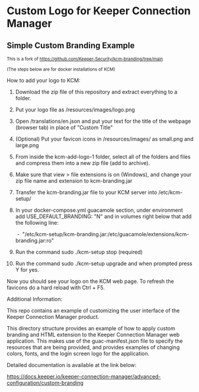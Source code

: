 # Custom Logo for Keeper Connection Manager
## Simple Custom Branding Example

<sub>This is a fork of https://github.com/Keeper-Security/kcm-branding/tree/main</sub>

<sub>(The steps below are for docker installations of KCM)</sub>

How to add your logo to KCM:
1. Download the zip file of this repository and extract everything to a folder.
2. Put your logo file as /resources/images/logo.png
3. Open /translations/en.json and put your text for the title of the webpage (browser tab) in place of "Custom Title"
4. (Optional) Put your favicon icons in /resources/images/ as small.png and large.png
5. From inside the kcm-add-logo-1 folder, select all of the folders and files and compress them into a new zip file (add to archive).
6. Make sure that view > file extensions is on (Windows), and change your zip file name and extension to kcm-branding.jar
7. Transfer the kcm-branding.jar file to your KCM server into /etc/kcm-setup/
8. In your docker-compose.yml guacamole section, under environment add USE_DEFAULT_BRANDING: "N" and in volumes right below that add the following line:
   
   &nbsp;-&nbsp; "/etc/kcm-setup/kcm-branding.jar:/etc/guacamole/extensions/kcm-branding.jar:ro"

10. Run the command sudo ./kcm-setup stop (required)
11. Run the command sudo ./kcm-setup upgrade and when prompted press Y for yes.

Now you should see your logo on the KCM web page. To refresh the favicons do a hard reload with Ctrl + F5.

Additional Information:

This repo contains an example of customizing the user interface of the Keeper Connection Manager product.

This directory structure provides an example of how to apply custom branding
and HTML extension to the Keeper Connection Manager web application. This makes use
of the guac-manifest.json file to specify the resources that are being provided,
and provides examples of changing colors, fonts, and the login screen logo for
the application.

Detailed documentation is available at the link below:

https://docs.keeper.io/keeper-connection-manager/advanced-configuration/custom-branding
